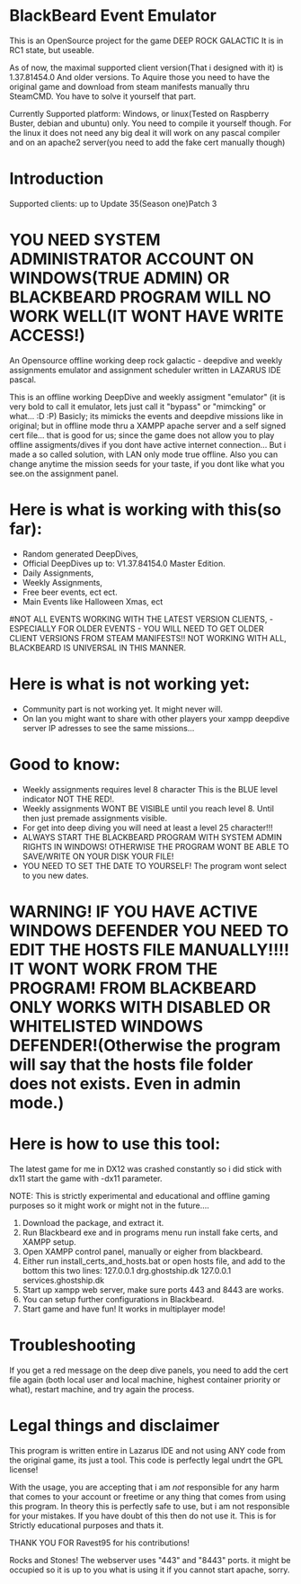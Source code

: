 # BlackBeard Event Emulator
This is an OpenSource project for the game DEEP ROCK GALACTIC It is in RC1 state, but useable.

As of now, the maximal supported client version(That i designed with it) is 1.37.81454.0 And older versions. To Aquire those you need to have the original game and download from steam manifests manually thru SteamCMD. You have to solve it yourself that part.

Currently Supported platform: Windows, or linux(Tested on Raspberry Buster, debian and ubuntu) only. You need to compile it yourself though.
For the linux it does not need any big deal it will work on any pascal compiler and on an apache2 server(you need to add the fake cert manually though)

# Introduction
Supported clients: up to Update 35(Season one)Patch 3
# YOU NEED SYSTEM ADMINISTRATOR ACCOUNT ON WINDOWS(TRUE ADMIN) OR BLACKBEARD PROGRAM WILL NO WORK WELL(IT WONT HAVE WRITE ACCESS!)

An Opensource offline working deep rock galactic - deepdive and weekly assignments 
emulator and assignment scheduler written in LAZARUS IDE pascal.

This is an offline working DeepDive and weekly assigment "emulator" (it is very bold to call it emulator, lets just call it "bypass" or "mimcking" or what... :D :P)
Basicly; its mimicks the events and deepdive missions like in original; but in offline mode thru a XAMPP apache server and a self signed cert file... that is good for us;
since the game does not allow you to play offline assigments/dives if you dont have active internet connection... But i made a so called solution, with LAN only mode true offline. Also you can change anytime the mission seeds for your taste, if you dont like what you see.on the assignment panel.

# Here is what is working with this(so far):
- Random generated DeepDives,
- Official DeepDives up to: V1.37.84154.0 Master Edition. 
- Daily Assignments,
- Weekly Assignments,
- Free beer events, ect ect.
- Main Events like Halloween Xmas, ect

#NOT ALL EVENTS WORKING WITH THE LATEST VERSION CLIENTS, - ESPECIALLY FOR OLDER EVENTS - YOU WILL NEED TO GET OLDER CLIENT VERSIONS FROM STEAM MANIFESTS!! NOT WORKING WITH ALL, BLACKBEARD IS UNIVERSAL IN THIS MANNER.

# Here is what is not working yet:
- Community part is not working yet. It might never will.
- On lan you might want to share with other players your xampp deepdive server IP adresses to see the same missions... 

# Good to know: 
- Weekly assignments requires level 8 character This is the BLUE level indicator NOT THE RED!.
- Weekly assignments WONT BE VISIBLE until you reach level 8. Until then just premade assignments visible.
- For get into deep diving you will need at least a level 25 character!!!
- ALWAYS START THE BLACKBEARD PROGRAM WITH SYSTEM ADMIN RIGHTS IN WINDOWS! OTHERWISE THE PROGRAM WONT BE ABLE TO SAVE/WRITE ON YOUR DISK YOUR FILE!
- YOU NEED TO SET THE DATE TO YOURSELF! The program wont select to you new dates.

# WARNING! IF YOU HAVE ACTIVE WINDOWS DEFENDER YOU NEED TO EDIT THE HOSTS FILE MANUALLY!!!! IT WONT WORK FROM THE PROGRAM! FROM BLACKBEARD ONLY WORKS WITH DISABLED OR WHITELISTED WINDOWS DEFENDER!(Otherwise the program will say that the hosts file folder does not exists. Even in admin mode.)

# Here is how to use this tool:

The latest game for me in DX12 was crashed constantly so i did stick with dx11 start the game with -dx11 parameter.

NOTE: This is strictly experimental and educational and offline gaming purposes so it might work or 
might not in the future....

1. Download the package, and extract it.
2. Run Blackbeard exe and in programs menu run install fake certs, and XAMPP setup.
3. Open XAMPP control panel, manually or eigher from blackbeard.
4. Either run install_certs_and_hosts.bat or open hosts file, and add to the bottom this two lines:
127.0.0.1 drg.ghostship.dk
127.0.0.1 services.ghostship.dk
5. Start up xampp web server, make sure ports 443 and 8443 are works.
6. You can setup further configurations in Blackbeard.
7. Start game and have fun! It works in multiplayer mode!


# Troubleshooting
If you get a red message on the deep dive panels, you need to add the cert file again
(both local user and local machine, highest container priority or what), restart machine, and try again the process.

# Legal things and disclaimer
This program is written entire in Lazarus IDE and not using ANY code from the original game, its just a tool. This code is perfectly legal undrt the GPL license!

With the usage, you are accepting that i am *not* responsible for any harm that comes to your account or freetime or any thing that comes from using this program. In theory this is perfectly safe to use, but i am not responsible for your mistakes. If you have doubt of this then do not use it. This is for Strictly educational purposes and thats it.

THANK YOU FOR Ravest95 for his contributions!

Rocks and Stones!
The webserver uses "443" and "8443" ports. it might be occupied so it is up to you what is using it if you cannot start apache, sorry.
